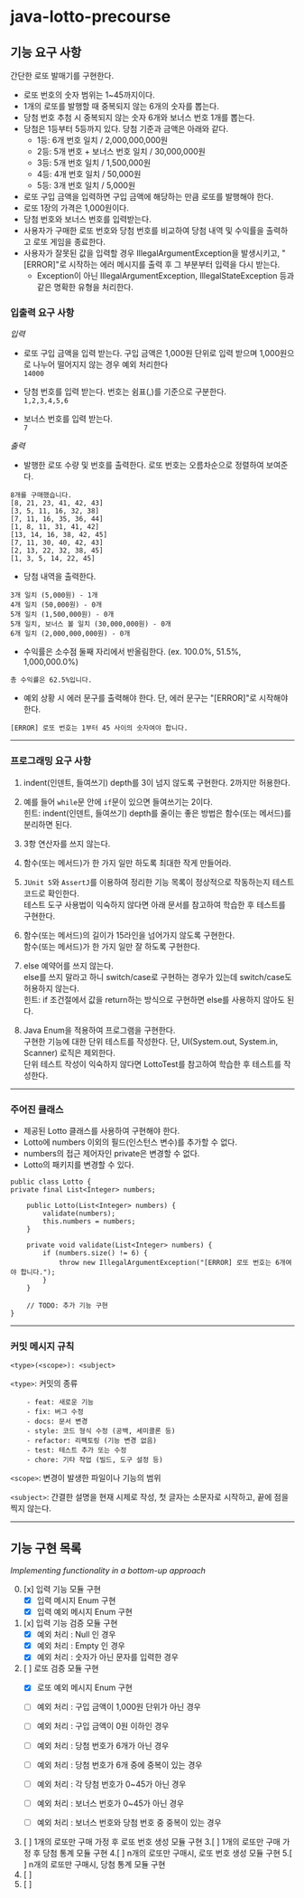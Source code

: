 # java-lotto-precourse

## 기능 요구 사항
간단한 로또 발매기를 구현한다.

- 로또 번호의 숫자 범위는 1~45까지이다.  
- 1개의 로또를 발행할 때 중복되지 않는 6개의 숫자를 뽑는다.  
- 당첨 번호 추첨 시 중복되지 않는 숫자 6개와 보너스 번호 1개를 뽑는다.  
- 당첨은 1등부터 5등까지 있다. 당첨 기준과 금액은 아래와 같다.  
  - 1등: 6개 번호 일치 / 2,000,000,000원  
  - 2등: 5개 번호 + 보너스 번호 일치 / 30,000,000원  
  - 3등: 5개 번호 일치 / 1,500,000원  
  - 4등: 4개 번호 일치 / 50,000원  
  - 5등: 3개 번호 일치 / 5,000원  
- 로또 구입 금액을 입력하면 구입 금액에 해당하는 만큼 로또를 발행해야 한다.  
- 로또 1장의 가격은 1,000원이다.  
- 당첨 번호와 보너스 번호를 입력받는다.  
- 사용자가 구매한 로또 번호와 당첨 번호를 비교하여 당첨 내역 및 수익률을 출력하고 로또 게임을 종료한다.  
- 사용자가 잘못된 값을 입력할 경우 IllegalArgumentException을 발생시키고, "[ERROR]"로 시작하는 에러 메시지를 출력 후 그 부분부터 입력을 다시 받는다.  
  - Exception이 아닌 IllegalArgumentException, IllegalStateException 등과 같은 명확한 유형을 처리한다.  

### 입출력 요구 사항
_입력_
- 로또 구입 금액을 입력 받는다. 구입 금액은 1,000원 단위로 입력 받으며 1,000원으로 나누어 떨어지지 않는 경우 예외 처리한다  
```14000```

- 당첨 번호를 입력 받는다. 번호는 쉼표(,)를 기준으로 구분한다.  
```1,2,3,4,5,6```

- 보너스 번호를 입력 받는다.  
```7```

_출력_
- 발행한 로또 수량 및 번호를 출력한다. 로또 번호는 오름차순으로 정렬하여 보여준다.
```
8개를 구매했습니다.
[8, 21, 23, 41, 42, 43]
[3, 5, 11, 16, 32, 38]
[7, 11, 16, 35, 36, 44]
[1, 8, 11, 31, 41, 42]
[13, 14, 16, 38, 42, 45]
[7, 11, 30, 40, 42, 43]
[2, 13, 22, 32, 38, 45]
[1, 3, 5, 14, 22, 45]
```
- 당첨 내역을 출력한다.
```
3개 일치 (5,000원) - 1개
4개 일치 (50,000원) - 0개
5개 일치 (1,500,000원) - 0개
5개 일치, 보너스 볼 일치 (30,000,000원) - 0개
6개 일치 (2,000,000,000원) - 0개
```
- 수익률은 소수점 둘째 자리에서 반올림한다. (ex. 100.0%, 51.5%, 1,000,000.0%)
```
총 수익률은 62.5%입니다.
```
- 예외 상황 시 에러 문구를 출력해야 한다. 단, 에러 문구는 "[ERROR]"로 시작해야 한다.
```
[ERROR] 로또 번호는 1부터 45 사이의 숫자여야 합니다.
```
---
### 프로그래밍 요구 사항

1. indent(인덴트, 들여쓰기) depth를 3이 넘지 않도록 구현한다. 2까지만 허용한다.

2. 예를 들어 `while`문 안에 `if`문이 있으면 들여쓰기는 2이다.   
   힌트: indent(인덴트, 들여쓰기) depth를 줄이는 좋은 방법은 함수(또는 메서드)를 분리하면 된다.

3. 3항 연산자를 쓰지 않는다.

4. 함수(또는 메서드)가 한 가지 일만 하도록 최대한 작게 만들어라.

5. `JUnit 5`와 `AssertJ`를 이용하여 정리한 기능 목록이 정상적으로 작동하는지 테스트 코드로 확인한다.  
   테스트 도구 사용법이 익숙하지 않다면 아래 문서를 참고하여 학습한 후 테스트를 구현한다.

6. 함수(또는 메서드)의 길이가 15라인을 넘어가지 않도록 구현한다.  
함수(또는 메서드)가 한 가지 일만 잘 하도록 구현한다.

7. else 예약어를 쓰지 않는다.  
   else를 쓰지 말라고 하니 switch/case로 구현하는 경우가 있는데 switch/case도 허용하지 않는다.  
   힌트: if 조건절에서 값을 return하는 방식으로 구현하면 else를 사용하지 않아도 된다.

8. Java Enum을 적용하여 프로그램을 구현한다.  
   구현한 기능에 대한 단위 테스트를 작성한다. 단, UI(System.out, System.in, Scanner) 로직은 제외한다.  
   단위 테스트 작성이 익숙하지 않다면 LottoTest를 참고하여 학습한 후 테스트를 작성한다.

---

### 주어진 클래스 

- 제공된 Lotto 클래스를 사용하여 구현해야 한다.
- Lotto에 numbers 이외의 필드(인스턴스 변수)를 추가할 수 없다.
- numbers의 접근 제어자인 private은 변경할 수 없다.
- Lotto의 패키지를 변경할 수 있다. 

```
public class Lotto {
private final List<Integer> numbers;

    public Lotto(List<Integer> numbers) {
        validate(numbers);
        this.numbers = numbers;
    }

    private void validate(List<Integer> numbers) {
        if (numbers.size() != 6) {
            throw new IllegalArgumentException("[ERROR] 로또 번호는 6개여야 합니다.");
        }
    }

    // TODO: 추가 기능 구현
}

```
---
### 커밋 메시지 규칙

`<type>(<scope>): <subject>`

`<type>`: 커밋의 종류

```
    - feat: 새로운 기능
    - fix: 버그 수정
    - docs: 문서 변경
    - style: 코드 형식 수정 (공백, 세미콜론 등)
    - refactor: 리팩토링 (기능 변경 없음)
    - test: 테스트 추가 또는 수정
    - chore: 기타 작업 (빌드, 도구 설정 등)
```

`<scope>`: 변경이 발생한 파일이나 기능의 범위

`<subject>`: 간결한 설명을 현재 시제로 작성, 첫 글자는 소문자로 시작하고, 끝에 점을 찍지 않는다.

---

## 기능 구현 목록

_Implementing functionality in a bottom-up approach_

0. [x] 입력 기능 모듈 구현 
   - [x] 입력 메시지 Enum 구현 
   - [x] 입력 예외 메시지 Enum 구현 

1. [x] 입력 기능 검증 모듈 구현
   - [x] 예외 처리 : Null 인 경우
   - [x] 예외 처리 : Empty 인 경우
   - [x] 예외 처리 : 숫자가 아닌 문자를 입력한 경우   
   
2. [ ] 로또 검증 모듈 구현
   - [x] 로또 예외 메시지 Enum 구현
   - [ ] 예외 처리 : 구입 금액이 1,000원 단위가 아닌 경우 
   - [ ] 예외 처리 : 구입 금액이 0원 이하인 경우 
   - [ ] 예외 처리 : 당첨 번호가 6개가 아닌 경우 
   - [ ] 예외 처리 : 당첨 번호가 6개 중에 중복이 있는 경우 
   - [ ] 예외 처리 : 각 당첨 번호가 0~45가 아닌 경우 
   - [ ] 예외 처리 : 보너스 번호가 0~45가 아닌 경우 
   - [ ] 예외 처리 : 보너스 번호와 당첨 번호 중 중복이 있는 경우 
   
    
2. [ ] 1개의 로또만 구매 가정 후 로또 번호 생성 모듈 구현 
3.[ ] 1개의 로또만 구매 가정 후 당첨 통계 모듈 구현
4.[ ] n개의 로또만 구매시, 로또 번호 생성 모듈 구현
5.[ ] n개의 로또만 구매시, 당첨 통계 모듈 구현
5. [ ] 
6. [ ]  
